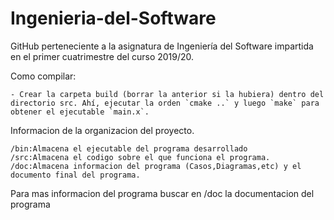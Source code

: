 # Ingenieria-del-Software
GitHub perteneciente a la asignatura de Ingeniería del Software impartida en el primer cuatrimestre del curso 2019/20.

Como compilar:

	- Crear la carpeta build (borrar la anterior si la hubiera) dentro del directorio src. Ahí, ejecutar la orden `cmake ..` y luego `make` para obtener el ejecutable `main.x`.

Informacion de la organizacion del proyecto.

	/bin:Almacena el ejecutable del programa desarrollado
	/src:Almacena el codigo sobre el que funciona el programa.
	/doc:Almacena informacion del programa (Casos,Diagramas,etc) y el documento final del programa.

Para mas informacion del programa buscar en /doc la  documentacion del programa